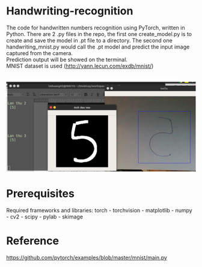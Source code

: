 # Handwriting-recognition
The code for handwritten numbers recognition using PyTorch, written in Python. There are 2 .py files in the repo, 
the first one create_model.py is to create and save the model in .pt file to a directory.
The second one handwriting_mnist.py would call the .pt model and predict the input image captured from the camera. \
Prediction output will be showed on the terminal.\
MNIST dataset is used (http://yann.lecun.com/exdb/mnist/)  \
\
\
![alt get](https://github.com/lmhoang45/Handwriting-recognition/blob/master/hinh.jpg)  


# Prerequisites
Required frameworks and libraries:
torch - torchvision - matplotlib - numpy - cv2 - scipy - pylab - skimage

# Reference
https://github.com/pytorch/examples/blob/master/mnist/main.py
